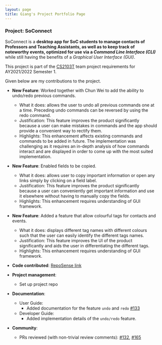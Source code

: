 ```yaml
---
layout: page
title: Giang's Project Portfolio Page
---
```


### Project: SoConnect

SoConnect is a **desktop app for SoC students to manage contacts of Professors and Teaching Assistants,
as well as to keep track of noteworthy events, optimized for use via a _Command Line Interface (CLI)_** while still having
the benefits of a _Graphical User Interface (GUI)_. 

This project is part of the [CS2103T](https://nus-cs2103-ay2122s1.github.io/website/) team project requirements for AY2021/2022 Semester 1.

Given below are my contributions to the project.

* **New Feature**: Worked together with Chun Wei to add the ability to undo/redo previous commands.
    * What it does: allows the user to undo all previous commands one at a time. Preceding undo commands can be reversed by using the redo command.
    * Justification: This feature improves the product significantly because a user can make mistakes in commands and the app should provide a convenient way to rectify them.
    * Highlights: This enhancement affects existing commands and commands to be added in future. The implementation was challenging as it requires an in-depth analysis of how commands interact and are displayed in order to come up with the most suited implementation.


* **New Feature**: Enabled fields to be copied.
  * What it does: allows user to copy important information or open any links simply by clicking on a field label.
  * Justification: This feature improves the product significantly because a user can conveniently get important information and use it elsewhere without having to manually copy the fields.
  * Highlights: This enhancement requires understanding of GUI framework.


* **New Feature**: Added a feature that allow colourful tags for contacts and events.
    * What it does: displays different tag names with different colours such that the user can easily identify the different tags names.
    * Justification: This feature improves the UI of the product significantly and aids the user in differentiating the different tags.
    * Highlights: This enhancement requires understanding of GUI framework.


* **Code contributed**: [RepoSense link](https://nus-cs2103-ay2122s1.github.io/tp-dashboard/?search=&sort=groupTitle&sortWithin=title&timeframe=commit&mergegroup=&groupSelect=groupByRepos&breakdown=true&checkedFileTypes=docs~functional-code~test-code~other&since=2021-09-17&tabOpen=true&tabType=authorship&tabAuthor=pcgiang&tabRepo=AY2122S1-CS2103T-W15-3%2Ftp%5Bmaster%5D&authorshipIsMergeGroup=false&authorshipFileTypes=docs~functional-code~test-code~other&authorshipIsBinaryFileTypeChecked=false)


* **Project management**:
    * Set up project repo
  

* **Documentation**:
    * User Guide:
        * Added documentation for the feature `undo` and `redo` [\#133](https://github.com/AY2122S1-CS2103T-W15-3/tp/pull/133)
    * Developer Guide:
        * Added implementation details of the `undo/redo` feature.


* **Community**:
    * PRs reviewed (with non-trivial review comments): [\#132](https://github.com/AY2122S1-CS2103T-W15-3/tp/pull/132), [\#165](https://github.com/AY2122S1-CS2103T-W15-3/tp/pull/165)
  
